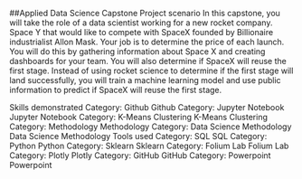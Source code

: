 ##Applied Data Science Capstone
Project scenario
In this capstone, you will take the role of a data scientist working for a new rocket company. Space Y that would like to compete with SpaceX founded by Billionaire industrialist Allon Mask. Your job is to determine the price of each launch. You will do this by gathering information about Space X and creating dashboards for your team. You will also determine if SpaceX will reuse the first stage. Instead of using rocket science to determine if the first stage will land successfully, you will train a machine learning model and use public information to predict if SpaceX will reuse the first stage.

Skills demonstrated
Category: Github
Github
Category: Jupyter Notebook
Jupyter Notebook
Category: K-Means Clustering
K-Means Clustering
Category: Methodology
Methodology
Category: Data Science Methodology
Data Science Methodology
Tools used
Category: SQL
SQL
Category: Python
Python
Category: Sklearn
Sklearn
Category: Folium Lab
Folium Lab
Category: Plotly
Plotly
Category: GitHub
GitHub
Category: Powerpoint
Powerpoint
